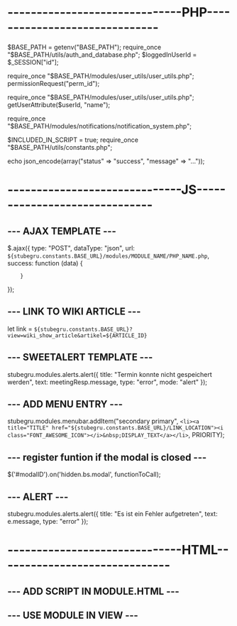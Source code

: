 # ------------------------------PHP------------------------------

$BASE_PATH = getenv("BASE_PATH");
require_once "$BASE_PATH/utils/auth_and_database.php";
$loggedInUserId = $_SESSION["id"];

require_once "$BASE_PATH/modules/user_utils/user_utils.php";
permissionRequest("perm_id");

require_once "$BASE_PATH/modules/user_utils/user_utils.php";
getUserAttribute($userId, "name");

require_once "$BASE_PATH/modules/notifications/notification_system.php";

$INCLUDED_IN_SCRIPT = true;
require_once "$BASE_PATH/utils/constants.php";

echo json_encode(array("status" => "success", "message" => "..."));




# ------------------------------JS------------------------------

## --- AJAX TEMPLATE ---
$.ajax({
        type: "POST",
        dataType: "json",
        url: `${stubegru.constants.BASE_URL}/modules/MODULE_NAME/PHP_NAME.php`,
        success: function (data) {
            
        }
});

## --- LINK TO WIKI ARTICLE ---
let link = `${stubegru.constants.BASE_URL}?view=wiki_show_article&artikel=${ARTICLE_ID}`

## --- SWEETALERT TEMPLATE ---
stubegru.modules.alerts.alert({
    title: "Termin konnte nicht gespeichert werden",
    text: meetingResp.message,
    type: "error",
    mode: "alert"
});

## --- ADD MENU ENTRY ---
stubegru.modules.menubar.addItem("secondary primary", `<li><a title="TITLE" href="${stubegru.constants.BASE_URL}/LINK_LOCATION"><i class="FONT_AWESOME_ICON"></i>&nbsp;DISPLAY_TEXT</a></li>`, PRIORITY);

## --- register funtion if the modal is closed ---
$('#modalID').on('hidden.bs.modal', functionToCall);

## --- ALERT ---
stubegru.modules.alerts.alert({
    title: "Es ist ein Fehler aufgetreten",
    text: e.message,
    type: "error"
});




# ------------------------------HTML------------------------------

## --- ADD SCRIPT IN MODULE.HTML --- 
<script src="modules/MODULE_NAME/SCRIPT_NAME.js"></script>

## --- USE MODULE IN VIEW ---
<stubegruModule data-name="VIEW_NAME"></stubegruModule>



